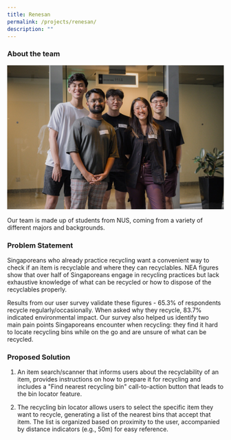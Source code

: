 ```yaml
---
title: Renesan
permalink: /projects/renesan/
description: ""
---
```

### About the team

![](/images/renesan%20large.jpeg)

Our team is made up of students from NUS, coming from a variety of different majors and backgrounds.

  

### Problem Statement

Singaporeans who already practice recycling want a convenient way to check if an item is recyclable and where they can recyclables. NEA figures show that over half of Singaporeans engage in recycling practices but lack exhaustive knowledge of what can be recycled or how to dispose of the recyclables properly.

Results from our user survey validate these figures - 65.3% of respondents recycle regularly/occasionally. When asked why they recycle, 83.7% indicated environmental impact. Our survey also helped us identify two main pain points Singaporeans encounter when recycling: they find it hard to locate recycling bins while on the go and are unsure of what can be recycled.
  

### Proposed Solution

  
1. An item search/scanner that informs users about the recyclability of an item, provides instructions on how to prepare it for recycling and includes a "Find nearest recycling bin" call-to-action button that leads to the bin locator feature.

2. The recycling bin locator allows users to select the specific item they want to recycle, generating a list of the nearest bins that accept that item. The list is organized based on proximity to the user, accompanied by distance indicators (e.g., 50m) for easy reference.